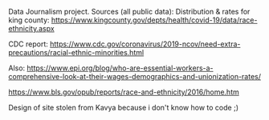 Data Journalism project.
Sources (all public data):
Distribution & rates for king county: https://www.kingcounty.gov/depts/health/covid-19/data/race-ethnicity.aspx

CDC report: https://www.cdc.gov/coronavirus/2019-ncov/need-extra-precautions/racial-ethnic-minorities.html

Also: https://www.epi.org/blog/who-are-essential-workers-a-comprehensive-look-at-their-wages-demographics-and-unionization-rates/

https://www.bls.gov/opub/reports/race-and-ethnicity/2016/home.htm

Design of site stolen from Kavya because i don't know how to code ;)
